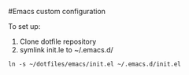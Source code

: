 #Emacs custom configuration

To set up:
1. Clone dotfile repository
2. symlink init.le to ~/.emacs.d/

```ln -s ~/dotfiles/emacs/init.el ~/.emacs.d/init.el```